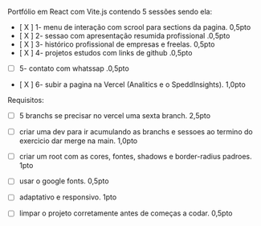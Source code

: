 Portfólio em React com Vite.js contendo 5 sessões sendo ela:

- [ X ] 1- menu de interação com scrool para sections da pagina. 0,5pto
- [ X ] 2- sessao com apresentação resumida profissional .0,5pto
- [ X ] 3- histórico profissional de empresas e freelas. 0,5pto
- [ X ] 4- projetos estudos com links de github .0,5pto
- [ ] 5- contato com whatssap .0,5pto
- [ X ] 6- subir a pagina na Vercel (Analitics e o SpeddInsights). 1,0pto

Requisitos:

- [ ] 5 branchs se precisar no vercel uma sexta branch. 2,5pto
	        
- [ ] criar uma dev para ir acumulando as branchs e sessoes ao termino do exercicio dar merge na main. 1,0pto
	        
- [ ] criar um root com as cores, fontes, shadows e border-radius padroes. 1pto
    
- [ ] usar o google fonts. 0,5pto
	        
- [ ] adaptativo e responsivo. 1pto
    
- [ ] limpar o projeto corretamente antes de começas a codar. 0,5pto 
